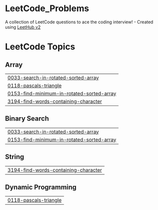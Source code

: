 # LeetCode_Problems
A collection of LeetCode questions to ace the coding interview! - Created using [LeetHub v2](https://github.com/arunbhardwaj/LeetHub-2.0)

<!---LeetCode Topics Start-->
# LeetCode Topics
## Array
|  |
| ------- |
| [0033-search-in-rotated-sorted-array](https://github.com/teja0101/LeetCode_Problems/tree/master/0033-search-in-rotated-sorted-array) |
| [0118-pascals-triangle](https://github.com/teja0101/LeetCode_Problems/tree/master/0118-pascals-triangle) |
| [0153-find-minimum-in-rotated-sorted-array](https://github.com/teja0101/LeetCode_Problems/tree/master/0153-find-minimum-in-rotated-sorted-array) |
| [3194-find-words-containing-character](https://github.com/teja0101/LeetCode_Problems/tree/master/3194-find-words-containing-character) |
## Binary Search
|  |
| ------- |
| [0033-search-in-rotated-sorted-array](https://github.com/teja0101/LeetCode_Problems/tree/master/0033-search-in-rotated-sorted-array) |
| [0153-find-minimum-in-rotated-sorted-array](https://github.com/teja0101/LeetCode_Problems/tree/master/0153-find-minimum-in-rotated-sorted-array) |
## String
|  |
| ------- |
| [3194-find-words-containing-character](https://github.com/teja0101/LeetCode_Problems/tree/master/3194-find-words-containing-character) |
## Dynamic Programming
|  |
| ------- |
| [0118-pascals-triangle](https://github.com/teja0101/LeetCode_Problems/tree/master/0118-pascals-triangle) |
<!---LeetCode Topics End-->